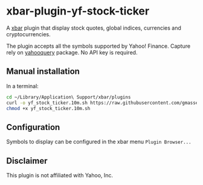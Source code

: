 # xbar-plugin-yf-stock-ticker

A [xbar](https://xbarapp.com) plugin that display stock quotes, global indices, currencies and cryptocurrencies.

The plugin accepts all the symbols supported by Yahoo! Finance.
Capture rely on [yahooquery](https://yahooquery.dpguthrie.com) package. No API key is required.

## Manual installation
In a terminal:
```sh
cd ~/Library/Application\ Support/xbar/plugins
curl -o yf_stock_ticker.10m.sh https://raw.githubusercontent.com/gmasse/xbar-plugin-yf-stock-ticker/main/yf_stock_ticker/yf_stock_ticker.sh
chmod +x yf_stock_ticker.10m.sh
```

## Configuration
Symbols to display can be configured in the xbar menu `Plugin Browser...`

## Disclaimer
This plugin is not affiliated with Yahoo, Inc.
